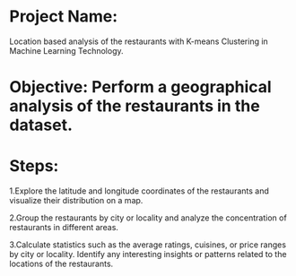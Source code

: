 # Project Name:
Location based analysis of the restaurants with K-means Clustering in Machine Learning Technology.

# Objective: Perform a geographical analysis of the restaurants in the dataset.

# Steps:

1.Explore the latitude and longitude coordinates of the restaurants and visualize their distribution on a map.

2.Group the restaurants by city or locality and analyze the concentration of restaurants in different areas.

3.Calculate statistics such as the average ratings, cuisines, or price ranges by city or locality. Identify any interesting insights or patterns related to the locations of the restaurants.


